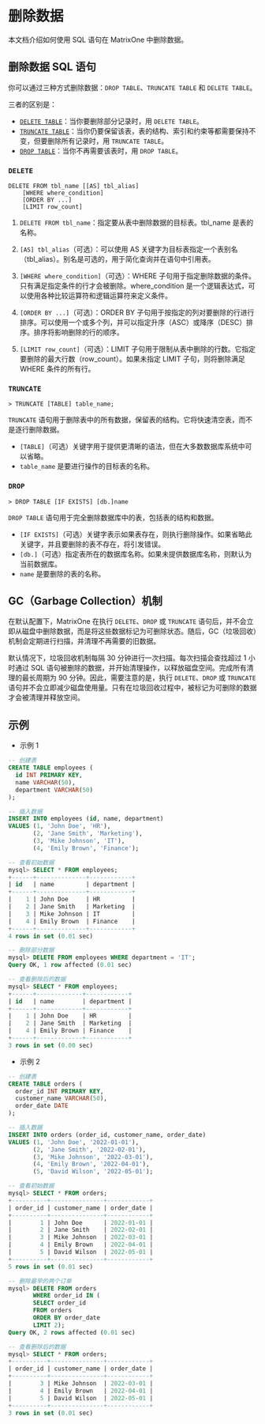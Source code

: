 # 删除数据

本文档介绍如何使用 SQL 语句在 MatrixOne 中删除数据。

## 删除数据 SQL 语句

你可以通过三种方式删除数据：`DROP TABLE`、`TRUNCATE TABLE` 和 `DELETE TABLE`。

三者的区别是：

- [`DELETE TABLE`](../../Reference/SQL-Reference/Data-Manipulation-Language/delete.md)：当你要删除部分记录时，用 `DELETE TABLE`。
- [`TRUNCATE TABLE`](../../Reference/SQL-Reference/Data-Definition-Language/truncate-table.md)：当你仍要保留该表，表的结构、索引和约束等都需要保持不变，但要删除所有记录时，用 `TRUNCATE TABLE`。
- [`DROP TABLE`](../../Reference/SQL-Reference/Data-Definition-Language/drop-table.md)：当你不再需要该表时，用 `DROP TABLE`。

### `DELETE`

```
DELETE FROM tbl_name [[AS] tbl_alias]
    [WHERE where_condition]
    [ORDER BY ...]
    [LIMIT row_count]
```

1. `DELETE FROM tbl_name`：指定要从表中删除数据的目标表。tbl_name 是表的名称。

2. `[AS] tbl_alias`（可选）：可以使用 AS 关键字为目标表指定一个表别名（tbl_alias）。别名是可选的，用于简化查询并在语句中引用表。

3. `[WHERE where_condition]`（可选）：WHERE 子句用于指定删除数据的条件。只有满足指定条件的行才会被删除。where_condition 是一个逻辑表达式，可以使用各种比较运算符和逻辑运算符来定义条件。

4. `[ORDER BY ...]`（可选）：ORDER BY 子句用于按指定的列对要删除的行进行排序。可以使用一个或多个列，并可以指定升序（ASC）或降序（DESC）排序。排序将影响删除的行的顺序。

5. `[LIMIT row_count]`（可选）：LIMIT 子句用于限制从表中删除的行数。它指定要删除的最大行数（row_count）。如果未指定 LIMIT 子句，则将删除满足 WHERE 条件的所有行。

### `TRUNCATE`

```
> TRUNCATE [TABLE] table_name;
```

`TRUNCATE` 语句用于删除表中的所有数据，保留表的结构。它将快速清空表，而不是逐行删除数据。

- `[TABLE]`（可选）关键字用于提供更清晰的语法，但在大多数数据库系统中可以省略。
- `table_name` 是要进行操作的目标表的名称。

### `DROP`

```
> DROP TABLE [IF EXISTS] [db.]name
```

`DROP TABLE` 语句用于完全删除数据库中的表，包括表的结构和数据。

- `[IF EXISTS]`（可选）关键字表示如果表存在，则执行删除操作。如果省略此关键字，并且要删除的表不存在，将引发错误。
- `[db.]`（可选）指定表所在的数据库名称。如果未提供数据库名称，则默认为当前数据库。
- `name` 是要删除的表的名称。

## GC（Garbage Collection）机制

在默认配置下，MatrixOne 在执行 `DELETE`、`DROP` 或 `TRUNCATE` 语句后，并不会立即从磁盘中删除数据，而是将这些数据标记为可删除状态。随后，GC（垃圾回收）机制会定期进行扫描，并清理不再需要的旧数据。

默认情况下，垃圾回收机制每隔 30 分钟进行一次扫描。每次扫描会查找超过 1 小时通过 SQL 语句被删除的数据，并开始清理操作，以释放磁盘空间。完成所有清理的最长周期为 90 分钟。因此，需要注意的是，执行 `DELETE`、`DROP` 或 `TRUNCATE` 语句并不会立即减少磁盘使用量。只有在垃圾回收过程中，被标记为可删除的数据才会被清理并释放空间。

## 示例

- 示例 1

```sql
-- 创建表
CREATE TABLE employees (
  id INT PRIMARY KEY,
  name VARCHAR(50),
  department VARCHAR(50)
);

-- 插入数据
INSERT INTO employees (id, name, department)
VALUES (1, 'John Doe', 'HR'),
       (2, 'Jane Smith', 'Marketing'),
       (3, 'Mike Johnson', 'IT'),
       (4, 'Emily Brown', 'Finance');

-- 查看初始数据
mysql> SELECT * FROM employees;
+------+--------------+------------+
| id   | name         | department |
+------+--------------+------------+
|    1 | John Doe     | HR         |
|    2 | Jane Smith   | Marketing  |
|    3 | Mike Johnson | IT         |
|    4 | Emily Brown  | Finance    |
+------+--------------+------------+
4 rows in set (0.01 sec)

-- 删除部分数据
mysql> DELETE FROM employees WHERE department = 'IT';
Query OK, 1 row affected (0.01 sec)

-- 查看删除后的数据
mysql> SELECT * FROM employees;
+------+-------------+------------+
| id   | name        | department |
+------+-------------+------------+
|    1 | John Doe    | HR         |
|    2 | Jane Smith  | Marketing  |
|    4 | Emily Brown | Finance    |
+------+-------------+------------+
3 rows in set (0.00 sec)
```

- 示例 2

```sql
-- 创建表
CREATE TABLE orders (
  order_id INT PRIMARY KEY,
  customer_name VARCHAR(50),
  order_date DATE
);

-- 插入数据
INSERT INTO orders (order_id, customer_name, order_date)
VALUES (1, 'John Doe', '2022-01-01'),
       (2, 'Jane Smith', '2022-02-01'),
       (3, 'Mike Johnson', '2022-03-01'),
       (4, 'Emily Brown', '2022-04-01'),
       (5, 'David Wilson', '2022-05-01');

-- 查看初始数据
mysql> SELECT * FROM orders;
+----------+---------------+------------+
| order_id | customer_name | order_date |
+----------+---------------+------------+
|        1 | John Doe      | 2022-01-01 |
|        2 | Jane Smith    | 2022-02-01 |
|        3 | Mike Johnson  | 2022-03-01 |
|        4 | Emily Brown   | 2022-04-01 |
|        5 | David Wilson  | 2022-05-01 |
+----------+---------------+------------+
5 rows in set (0.01 sec)

-- 删除最早的两个订单
mysql> DELETE FROM orders
       WHERE order_id IN (
       SELECT order_id
       FROM orders
       ORDER BY order_date
       LIMIT 2);
Query OK, 2 rows affected (0.01 sec)

-- 查看删除后的数据
mysql> SELECT * FROM orders;
+----------+---------------+------------+
| order_id | customer_name | order_date |
+----------+---------------+------------+
|        3 | Mike Johnson  | 2022-03-01 |
|        4 | Emily Brown   | 2022-04-01 |
|        5 | David Wilson  | 2022-05-01 |
+----------+---------------+------------+
3 rows in set (0.01 sec)
```
